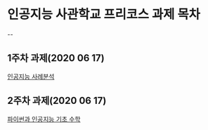 # 인공지능 사관학교 프리코스 과제 목차
--
## 1주차 과제(2020 06 17)

[인공지능 사례분석](https://github.com/kimjaeyeol/---/blob/master/%EA%B4%91%EC%A3%BC_%EC%9D%B8%EA%B3%B5%EC%A7%80%EB%8A%A5_%EC%82%AC%EA%B4%80%ED%95%99%EA%B5%90_%ED%94%84%EB%A6%AC%EC%BD%94%EC%8A%A4.ipynb)


## 2주차 과제(2020 06 17)
[파이썬과 인공지능 기초 수학](https://github.com/kimjaeyeol/---/blob/master/2%E1%84%8C%E1%85%AE%E1%84%8E%E1%85%A1%E1%84%80%E1%85%AA%E1%84%8C%E1%85%A6.ipynb)

